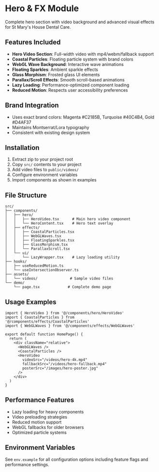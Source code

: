 # Hero & FX Module

Complete hero section with video background and advanced visual effects for St Mary's House Dental Care.

## Features Included

- **Hero Video Section**: Full-width video with mp4/webm/fallback support
- **Coastal Particles**: Floating particle system with brand colors
- **WebGL Wave Background**: Interactive wave animations
- **Floating Sparkles**: Ambient sparkle effects
- **Glass Morphism**: Frosted glass UI elements
- **Parallax/Scroll Effects**: Smooth scroll-based animations
- **Lazy Loading**: Performance-optimized component loading
- **Reduced Motion**: Respects user accessibility preferences

## Brand Integration

- Uses exact brand colors: Magenta #C2185B, Turquoise #40C4B4, Gold #D4AF37
- Maintains Montserrat/Lora typography
- Consistent with existing design system

## Installation

1. Extract zip to your project root
2. Copy `src/` contents to your project
3. Add video files to `public/videos/`
4. Configure environment variables
5. Import components as shown in examples

## File Structure

```
src/
├── components/
│   ├── hero/
│   │   ├── HeroVideo.tsx      # Main hero video component
│   │   └── HeroContent.tsx    # Hero text overlay
│   ├── effects/
│   │   ├── CoastalParticles.tsx
│   │   ├── WebGLWaves.tsx
│   │   ├── FloatingSparkles.tsx
│   │   ├── GlassMorphism.tsx
│   │   └── ParallaxScroll.tsx
│   └── ui/
│       └── LazyWrapper.tsx    # Lazy loading utility
├── hooks/
│   ├── useReducedMotion.ts
│   └── useIntersectionObserver.ts
├── assets/
│   └── videos/               # Sample video files
└── demo/
    └── page.tsx             # Complete demo page
```

## Usage Examples

```tsx
import { HeroVideo } from '@/components/hero/HeroVideo'
import { CoastalParticles } from '@/components/effects/CoastalParticles'
import { WebGLWaves } from '@/components/effects/WebGLWaves'

export default function HomePage() {
  return (
    <div className="relative">
      <WebGLWaves />
      <CoastalParticles />
      <HeroVideo 
        videoSrc="/videos/hero-4k.mp4"
        fallbackSrc="/videos/hero-fallback.mp4"
        posterSrc="/images/hero-poster.jpg"
      />
    </div>
  )
}
```

## Performance Features

- Lazy loading for heavy components
- Video preloading strategies
- Reduced motion support
- WebGL fallbacks for older browsers
- Optimized particle systems

## Environment Variables

See `env.example` for all configuration options including feature flags and performance settings.

